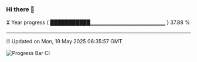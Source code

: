 ### Hi there 👋

⏳ Year progress { ███████████▁▁▁▁▁▁▁▁▁▁▁▁▁▁▁▁▁▁▁ } 37.88 %

---

⏰ Updated on Mon, 19 May 2025 06:35:57 GMT

![Progress Bar CI](https://github.com/ZhaoGui/ZhaoGui/workflows/Progress%20Bar%20CI/badge.svg)
